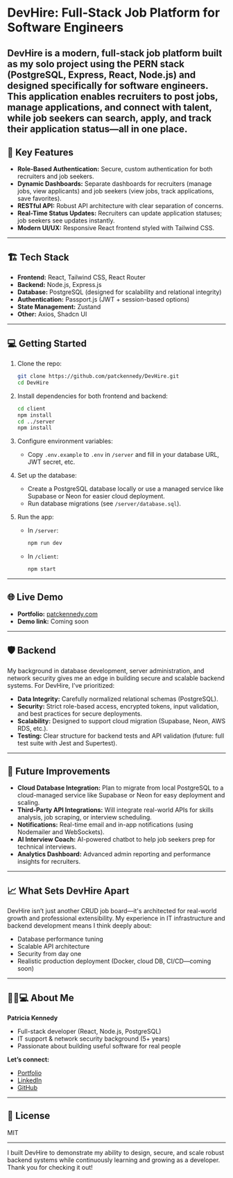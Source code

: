 
# DevHire: Full-Stack Job Platform for Software Engineers

DevHire is a modern, full-stack job platform built as my solo project using the PERN stack (PostgreSQL, Express, React, Node.js) and designed specifically for software engineers. This application enables recruiters to post jobs, manage applications, and connect with talent, while job seekers can search, apply, and track their application status—all in one place.
---

## 🚀 Key Features
- **Role-Based Authentication:** Secure, custom authentication for both recruiters and job seekers.
- **Dynamic Dashboards:** Separate dashboards for recruiters (manage jobs, view applicants) and job seekers (view jobs, track applications, save favorites).
- **RESTful API:** Robust API architecture with clear separation of concerns.
- **Real-Time Status Updates:** Recruiters can update application statuses; job seekers see updates instantly.
- **Modern UI/UX:** Responsive React frontend styled with Tailwind CSS.
---

## 🏗️ Tech Stack
- **Frontend:** React, Tailwind CSS, React Router
- **Backend:** Node.js, Express.js
- **Database:** PostgreSQL (designed for scalability and relational integrity)
- **Authentication:** Passport.js (JWT + session-based options)
- **State Management:** Zustand
- **Other:** Axios, Shadcn UI
---

## 💻 Getting Started
1. Clone the repo:
    ```bash
    git clone https://github.com/patckennedy/DevHire.git
    cd DevHire
    ```
2. Install dependencies for both frontend and backend:
    ```bash
    cd client
    npm install
    cd ../server
    npm install
    ```
3. Configure environment variables:
    - Copy `.env.example` to `.env` in `/server` and fill in your database URL, JWT secret, etc.

4. Set up the database:
    - Create a PostgreSQL database locally or use a managed service like Supabase or Neon for easier cloud deployment.
    - Run database migrations (see `/server/database.sql`).

5. Run the app:
    - In `/server`:
        ```bash
        npm run dev
        ```
    - In `/client`:
        ```bash
        npm start
        ```
---
## 🌐 Live Demo
- **Portfolio:** [patckennedy.com](https://patckennedy.com)
- **Demo link:** Coming soon
---

## 🛡️ Backend
My background in database development, server administration, and network security gives me an edge in building secure and scalable backend systems. For DevHire, I’ve prioritized:
- **Data Integrity:** Carefully normalized relational schemas (PostgreSQL).
- **Security:** Strict role-based access, encrypted tokens, input validation, and best practices for secure deployments.
- **Scalability:** Designed to support cloud migration (Supabase, Neon, AWS RDS, etc.).
- **Testing:** Clear structure for backend tests and API validation (future: full test suite with Jest and Supertest).
---

## 🔗 Future Improvements
- **Cloud Database Integration:** Plan to migrate from local PostgreSQL to a cloud-managed service like Supabase or Neon for easy deployment and scaling.
- **Third-Party API Integrations:** Will integrate real-world APIs for skills analysis, job scraping, or interview scheduling.
- **Notifications:** Real-time email and in-app notifications (using Nodemailer and WebSockets).
- **AI Interview Coach:** AI-powered chatbot to help job seekers prep for technical interviews.
- **Analytics Dashboard:** Advanced admin reporting and performance insights for recruiters.
---

## 📈 What Sets DevHire Apart
DevHire isn’t just another CRUD job board—it's architected for real-world growth and professional extensibility. My experience in IT infrastructure and backend development means I think deeply about:
- Database performance tuning
- Scalable API architecture
- Security from day one
- Realistic production deployment (Docker, cloud DB, CI/CD—coming soon)
---

## 👩🏾💻 About Me
**Patricia Kennedy**  
- Full-stack developer (React, Node.js, PostgreSQL)  
- IT support & network security background (5+ years)  
- Passionate about building useful software for real people  

**Let’s connect:**  
- [Portfolio](https://patckennedy.com)  
- [LinkedIn](https://linkedin.com/in/patckennedy)  
- [GitHub](https://github.com/patckennedy)  
---

## 📄 License
MIT

---

I built DevHire to demonstrate my ability to design, secure, and scale robust backend systems while continuously learning and growing as a developer. Thank you for checking it out!

